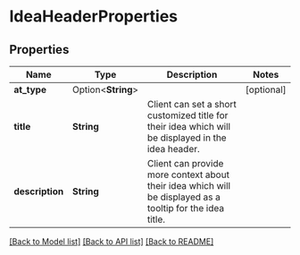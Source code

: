 # IdeaHeaderProperties

## Properties

Name | Type | Description | Notes
------------ | ------------- | ------------- | -------------
**at_type** | Option<**String**> |  | [optional]
**title** | **String** | Client can set a short customized title for their idea which will be displayed in the idea header. | 
**description** | **String** | Client can provide more context about their idea which will be displayed as a tooltip for the idea title. | 

[[Back to Model list]](../README.md#documentation-for-models) [[Back to API list]](../README.md#documentation-for-api-endpoints) [[Back to README]](../README.md)


